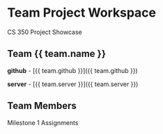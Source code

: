 # Team Project Workspace

CS 350 Project Showcase

## Team {{ team.name }}

**github** - [{{ team.github }}]({{ team.github }})

**server** - [{{ team.server }}]({{ team.server }})

## Team Members

Milestone 1 Assignments

